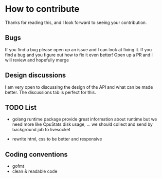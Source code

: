 







# How to contribute 

Thanks for reading this, and I look forward to seeing your contribution. 

## Bugs 

If you find a bug please open up an issue and I can look at fixing it. If you find a bug and you figure out how to fix it even better! Open up a PR
and I will review and hopefully merge 

## Design discussions 

I am very open to discussing the design of the API and what can be made better. The discussions tab is perfect for this. 

## TODO List 

- golang runtime package provide great information
  about runtime but we need more like CpuStats
  disk usage, ... we should collect and send by background
  job to livesocket

- rewrite html, css to be better and
  responsive 
  
## Coding conventions 

- gofmt
- clean & readable code

